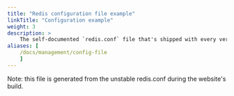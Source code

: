 ```yaml
---
title: "Redis configuration file example"
linkTitle: "Configuration example"
weight: 3
description: >
    The self-documented `redis.conf` file that's shipped with every version.
aliases: [
    /docs/management/config-file
    ]
---
```


Note: this file is generated from the unstable redis.conf during the website's build.
